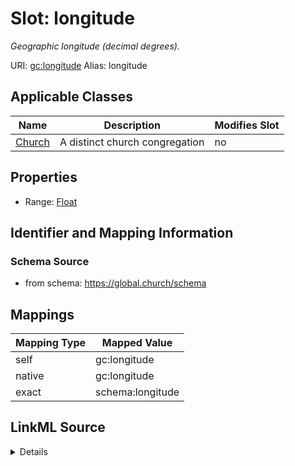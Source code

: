 

# Slot: longitude 


_Geographic longitude (decimal degrees)._





URI: [gc:longitude](https://global.church/schema/longitude)
Alias: longitude

<!-- no inheritance hierarchy -->





## Applicable Classes

| Name | Description | Modifies Slot |
| --- | --- | --- |
| [Church](Church.md) | A distinct church congregation |  no  |






## Properties

* Range: [Float](Float.md)




## Identifier and Mapping Information






### Schema Source


* from schema: https://global.church/schema




## Mappings

| Mapping Type | Mapped Value |
| ---  | ---  |
| self | gc:longitude |
| native | gc:longitude |
| exact | schema:longitude |




## LinkML Source

<details>
```yaml
name: longitude
description: Geographic longitude (decimal degrees).
from_schema: https://global.church/schema
exact_mappings:
- schema:longitude
rank: 1000
alias: longitude
domain_of:
- Church
range: float

```
</details>